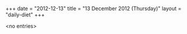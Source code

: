 +++
date = "2012-12-13"
title = "13 December 2012 (Thursday)"
layout = "daily-diet"
+++

\<no entries\>